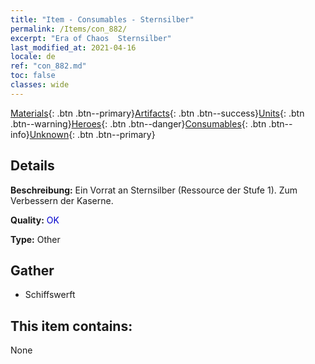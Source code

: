 ```yaml
---
title: "Item - Consumables - Sternsilber"
permalink: /Items/con_882/
excerpt: "Era of Chaos  Sternsilber"
last_modified_at: 2021-04-16
locale: de
ref: "con_882.md"
toc: false
classes: wide
---
```

 [Materials](/de/Items/){: .btn .btn--primary}[Artifacts](/de/Items/Artifacts/){: .btn .btn--success}[Units](/de/Items/Units/){: .btn .btn--warning}[Heroes](/de/Items/Heroes/){: .btn .btn--danger}[Consumables](/de/Items/Consumables/){: .btn .btn--info}[Unknown](/de/Items/Unknown/){: .btn .btn--primary}

## Details
 **Beschreibung:** Ein Vorrat an Sternsilber (Ressource der Stufe 1). Zum Verbessern der Kaserne.

 **Quality:** <span style="color: #0000CD">OK</span>

 **Type:** Other

## Gather

*    Schiffswerft 

## This item contains:

  None

